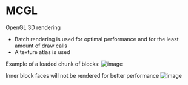 # MCGL
OpenGL 3D rendering 

- Batch rendering is used for optimal performance and for the least amount of draw calls
- A texture atlas is used



Example of a loaded chunk of blocks:
![image](https://github.com/laithtawabini/MCGL/assets/75672689/5f920291-e2fc-4499-9311-6e2fefb51ec5)


Inner block faces will not be rendered for better performance
![image](https://github.com/laithtawabini/MCGL/assets/75672689/ce9d3640-ed0b-48e4-a097-f3f5d8103427)
